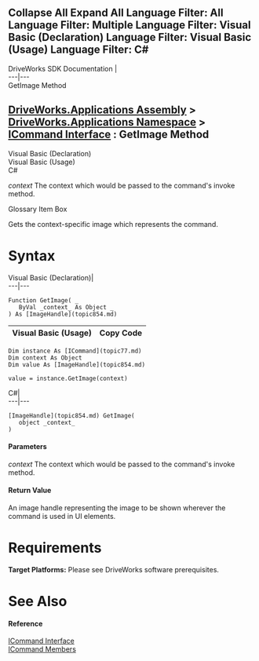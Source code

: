 Collapse All Expand All Language Filter: All  Language Filter: Multiple  Language Filter: Visual Basic (Declaration) Language Filter: Visual Basic (Usage) Language Filter: C#  
---  
DriveWorks SDK Documentation  |   
---|---  
GetImage Method   
  
[DriveWorks.Applications Assembly](topic13.md) > [DriveWorks.Applications Namespace](topic16.md) > [ICommand Interface](topic77.md) : GetImage Method  
---  
  
Visual Basic (Declaration)    
Visual Basic (Usage)    
C# 

_context_
    The context which would be passed to the command's invoke method.

Glossary Item Box

Gets the context-specific image which represents the command. 

# Syntax

Visual Basic (Declaration)|   
---|---  
      
    
    Function GetImage( _
       ByVal _context_ As Object _
    ) As [ImageHandle](topic854.md)  
  
Visual Basic (Usage)| Copy Code  
---|---  
      
    
    Dim instance As [ICommand](topic77.md)
    Dim context As Object
    Dim value As [ImageHandle](topic854.md)
     
    value = instance.GetImage(context)  
  
C#|   
---|---  
      
    
    [ImageHandle](topic854.md) GetImage( 
       object _context_
    )  
  
#### Parameters

 _context_
    The context which would be passed to the command's invoke method.

#### Return Value

An image handle representing the image to be shown wherever the command is used in UI elements.

# Requirements

**Target Platforms:** Please see DriveWorks software prerequisites.

# See Also

#### Reference

[ICommand Interface](topic77.md)   
[ICommand Members](topic78.md)


